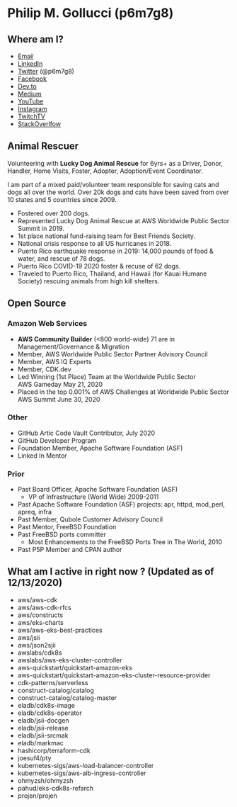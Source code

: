 # Philip M. Gollucci (p6m7g8)

## Where am I?

- [Email](mailto:pgollucci@p6m7g8.com)
- [LinkedIn](https://www.linkedin.com/in/pgollucci/)
- [Twitter](https://twitter.com/p6m7g8) (@p6m7g8)
- [Facebook](https://www.facebook.com/philip.gollucci)
- [Dev.to](https://dev.to/pgollucci)
- [Medium](https://medium.com/@pgollucci)
- [YouTube](https://www.youtube.com/channel/UC6mOzHytcWLRJInP5B_Qg6g)
- [Instagram](https://www.instagram.com/p6m7g8/)
- [TwitchTV](https://www.twitch.tv/pgollucci)
- [StackOverlfow](https://meta.stackexchange.com/users/908499/philip-m-gollucci)

## Animal Rescuer

Volunteering with **Lucky Dog Animal Rescue** for 6yrs+ as a Driver, Donor, Handler, Home Visits, Foster, Adopter, Adoption/Event Coordinator.

I am part of a mixed paid/volunteer team responsible for saving cats and dogs all over the world. Over 20k dogs and cats have been saved from over 10 states and 5 countries since 2009.

- Fostered over 200 dogs.
- Represented Lucky Dog Animal Rescue at AWS Worldwide Public Sector Summit in 2019.
- 1st place national fund-raising team for Best Friends Society.
- National crisis response to all US hurricanes in 2018.
- Puerto Rico earthquake response in 2019: 14,000 pounds of food & water, and rescue of 78 dogs.
- Puerto Rico COVID-19 2020 foster & recuse of 62 dogs.
- Traveled to Puerto Rico, Thailand, and Hawaii (for Kauai Humane Society) rescuing animals from high kill shelters.

## Open Source

### Amazon Web Services

- **AWS Community Builder** (<800 world-wide) 71 are in Management/Governance & Migration
- Member, AWS Worldwide Public Sector Partner Advisory Council
- Member, AWS IQ Experts
- Member, CDK.dev
- Led Winning (1st Place) Team at the Worldwide Public Sector AWS Gameday May 21, 2020
- Placed in the top 0.001% of AWS Challenges at Worldwide Public Sector AWS Summit June 30, 2020

### Other

- GitHub Artic Code Vault Contributor, July 2020
- GitHub Developer Program
- Foundation Member, Apache Software Foundation (ASF)
- Linked In Mentor

### Prior

- Past Board Officer, Apache Software Foundation (ASF) 
  - VP of Infrastructure (World Wide) 2009-2011
- Past Apache Software Foundation (ASF) projects: apr, httpd, mod_perl, apreq, infra
- Past Member, Qubole Customer Advisory Council
- Past Mentor, FreeBSD Foundation
- Past FreeBSD ports committer
  - Most Enhancements to the FreeBSD Ports Tree in The World, 2010
- Past P5P Member and CPAN author

## What am I active in right now ? (Updated as of 12/13/2020)

- aws/aws-cdk
- aws/aws-cdk-rfcs
- aws/constructs
- aws/eks-charts
- aws/aws-eks-best-practices
- aws/jsii
- aws/json2sjii
- awslabs/cdk8s
- awslabs/aws-eks-cluster-controller
- aws-quickstart/quickstart-amazon-eks
- aws-quickstart/quickstart-amazon-eks-cluster-resource-provider
- cdk-patterns/serverless
- construct-catalog/catalog
- construct-catalog/catalog-master
- eladb/cdk8s-image
- eladb/cdk8s-operator
- eladb/jsii-docgen
- eladb/jsii-release
- eladb/jsii-srcmak
- eladb/markmac
- hashicorp/terraform-cdk
- joesuf4/pty
- kubernetes-sigs/aws-load-balancer-controller
- kubernetes-sigs/aws-alb-ingress-controller
- ohmyzsh/ohmyzsh
- pahud/eks-cdk8s-refarch
- projen/projen

